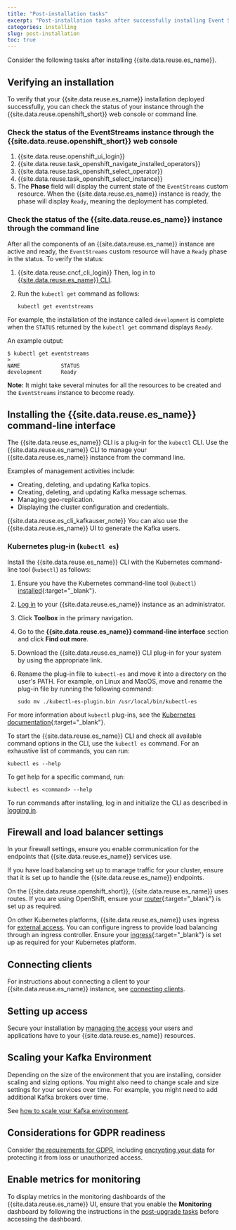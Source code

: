 ```yaml
---
title: "Post-installation tasks"
excerpt: "Post-installation tasks after successfully installing Event Streams."
categories: installing
slug: post-installation
toc: true
---
```


Consider the following tasks after installing {{site.data.reuse.es_name}}.

## Verifying an installation

To verify that your {{site.data.reuse.es_name}} installation deployed successfully, you can check the status of your instance through the {{site.data.reuse.openshift_short}} web console or command line.

### Check the status of the EventStreams instance through the {{site.data.reuse.openshift_short}} web console

1. {{site.data.reuse.openshift_ui_login}}
2. {{site.data.reuse.task_openshift_navigate_installed_operators}}
3. {{site.data.reuse.task_openshift_select_operator}}
4. {{site.data.reuse.task_openshift_select_instance}}
5. The **Phase** field will display the current state of the `EventStreams` custom resource. When the {{site.data.reuse.es_name}} instance is ready, the phase will display `Ready`, meaning the deployment has completed.

### Check the status of the {{site.data.reuse.es_name}} instance through the command line

After all the components of an {{site.data.reuse.es_name}} instance are active and ready, the `EventStreams` custom resource will have a `Ready` phase in the status.
To verify the status:

1. {{site.data.reuse.cncf_cli_login}} Then, log in to [{{site.data.reuse.es_name}} CLI](../../getting-started/logging-in/#logging-in-to-event-streams-cli).
2. Run the `kubectl get` command as follows:

   ```shell
   kubectl get eventstreams
   ```

For example, the installation of the instance called `development` is complete when the `STATUS` returned by the `kubectl get` command displays `Ready`.

An example output:

```shell
$ kubectl get eventstreams
>
NAME             STATUS
development      Ready
```

**Note:** It might take several minutes for all the resources to be created and the `EventStreams` instance to become ready.

## Installing the {{site.data.reuse.es_name}} command-line interface

The {{site.data.reuse.es_name}} CLI is a plug-in for the `kubectl` CLI. Use the {{site.data.reuse.es_name}} CLI to manage your {{site.data.reuse.es_name}} instance from the command line.

Examples of management activities include:

- Creating, deleting, and updating Kafka topics.
- Creating, deleting, and updating Kafka message schemas.
- Managing geo-replication.
- Displaying the cluster configuration and credentials.

{{site.data.reuse.es_cli_kafkauser_note}} 
You can also use the {{site.data.reuse.es_name}} UI to generate the Kafka users.

### Kubernetes plug-in (`kubectl es`)

Install the {{site.data.reuse.es_name}} CLI with the Kubernetes command-line tool (`kubectl`) as follows:

1. Ensure you have the Kubernetes command-line tool (`kubectl`) [installed](https://kubernetes.io/docs/tasks/tools/){:target="_blank"}.
2. [Log in](../../getting-started/logging-in/) to your {{site.data.reuse.es_name}} instance as an administrator.
3. Click **Toolbox** in the primary navigation.
4. Go to the **{{site.data.reuse.es_name}} command-line interface** section and click **Find out more**.
5. Download the {{site.data.reuse.es_name}} CLI plug-in for your system by using the appropriate link.
6. Rename the plug-in file to `kubectl-es` and move it into a directory on the user's PATH. For example, on Linux and MacOS, move and rename the plug-in file by running the following command:

   ```shell
   sudo mv ./kubectl-es-plugin.bin /usr/local/bin/kubectl-es
   ```

For more information about `kubectl` plug-ins, see the [Kubernetes documentation](https://kubernetes.io/docs/tasks/extend-kubectl/kubectl-plugins/){:target="_blank"}.

To start the {{site.data.reuse.es_name}} CLI and check all available command options in the CLI, use the `kubectl es` command.
For an exhaustive list of commands, you can run:
```shell
kubectl es --help
```

To get help for a specific command, run:
```shell
kubectl es <command> --help
```

To run commands after installing, log in and initialize the CLI as described in [logging in](../../getting-started/logging-in/).

## Firewall and load balancer settings

In your firewall settings, ensure you enable communication for the endpoints that {{site.data.reuse.es_name}} services use.

If you have load balancing set up to manage traffic for your cluster, ensure that it is set up to handle the {{site.data.reuse.es_name}} endpoints.

On the {{site.data.reuse.openshift_short}}, {{site.data.reuse.es_name}} uses routes.
If you are using OpenShift, ensure your [router](https://docs.openshift.com/container-platform/4.17/networking/routes/route-configuration.html){:target="_blank"} is set up as required.

On other Kubernetes platforms, {{site.data.reuse.es_name}} uses ingress for [external access](../configuring/#configuring-access). You can configure ingress to provide load balancing through an ingress controller. Ensure your [ingress](https://kubernetes.io/docs/concepts/services-networking/ingress/){:target="_blank"} is set up as required for your Kubernetes platform.

## Connecting clients

For instructions about connecting a client to your {{site.data.reuse.es_name}} instance, see [connecting clients](../../getting-started/connecting).

## Setting up access

Secure your installation by [managing the access](../../security/managing-access/) your users and applications have to your {{site.data.reuse.es_name}} resources.


## Scaling your Kafka Environment

Depending on the size of the environment that you are installing, consider scaling and sizing options. You might also need to change scale and size settings for your services over time. For example, you might need to add additional Kafka brokers over time.

See [how to scale your Kafka environment](../../administering/scaling).

## Considerations for GDPR readiness

Consider [the requirements for GDPR](../../security/gdpr-considerations/), including [encrypting your data](../../security/encrypting-data/) for protecting it from loss or unauthorized access.

## Enable metrics for monitoring

To display metrics in the monitoring dashboards of the {{site.data.reuse.es_name}} UI, ensure that you enable the **Monitoring** dashboard by following the instructions in the [post-upgrade tasks](../upgrading/#enable-metrics-for-monitoring) before accessing the dashboard.
